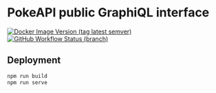 # PokeAPI public GraphiQL interface

[![Docker Image Version (tag latest semver)](https://img.shields.io/docker/v/pokeapi/graphiql/latest)](https://hub.docker.com/r/pokeapi/graphiql)
[![GitHub Workflow Status (branch)](https://img.shields.io/github/workflow/status/pokeapi/graphiql/ci/master-pokeapi)](https://github.com/PokeAPI/graphiql/actions/workflows/docker-image.yml)

## Deployment

```sh
npm run build
npm run serve
```
